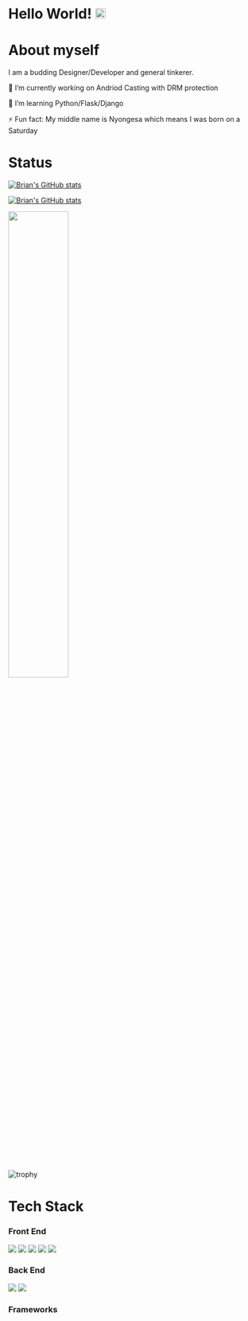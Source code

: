 # Hello World! <img src="https://raw.githubusercontent.com/MartinHeinz/MartinHeinz/master/wave.gif" height="21">

# About myself

I am a budding Designer/Developer and general tinkerer.

🔭 I’m currently working on Andriod Casting with DRM protection

🌱 I’m learning Python/Flask/Django

⚡ Fun fact: My middle name is Nyongesa which means I was born on a Saturday


# Status

[![Brian's GitHub stats](https://github-readme-stats.vercel.app/api?username=brian-weloba&show_icons=true&show_icons=true&title_color=fff&icon_color=79ff97&text_color=9f9f9f&bg_color=151515)](https://github.com/anuraghazra/github-readme-stats)

[![Brian's GitHub stats](https://github-readme-streak-stats.herokuapp.com/?user=brian-weloba&show_icons=true&title_color=fff&icon_color=79ff97&text_color=9f9f9f&bg_color=151515)](https://github.com/anuraghazra/github-readme-stats)

<!-- [![Brian's GitHub stats](https://github-readme-stats.vercel.app/api/top-langs/?username=brian-weloba&layout=compact&show_icons=true&title_color=fff&icon_color=79ff97&text_color=9f9f9f&bg_color=151515)](https://github.com/anuraghazra/github-readme-stats) -->


<!-- 

<a href="https://github.com/brian-weloba">
  <img width="49%" src="https://github-readme-stats.vercel.app/api?username=brian-weloba&show_icons=true&show_icons=true&title_color=fff&icon_color=79ff97&text_color=9f9f9f&bg_color=151515" />
</a>
<a href="https://github.com/brian-weloba">
  <img width="49%" src="https://github-readme-streak-stats.herokuapp.com/?user=brian-weloba&show_icons=true&title_color=fff&icon_color=79ff97&text_color=9f9f9f&bg_color=151515" />
</a> -->
<a href="https://github.com/brian-weloba">
  <img width="49%" src="https://github-readme-stats.vercel.app/api/top-langs/?username=brian-weloba&layout=compact&show_icons=true&title_color=fff&icon_color=79ff97&text_color=9f9f9f&bg_color=151515" />
</a>

![trophy](https://github-profile-trophy.vercel.app/?username=brian-weloba&title=Commit,Stars,Repositories,PullRequest,Followers&show_icons=true&title_color=fff&icon_color=79ff97&text_color=9f9f9f&bg_color=151515)

<!-- [![Top Langs](https://github-readme-stats.vercel.app/api/top-langs/?username=brian-weloba&layout=compact)](https://github.com/anuraghazra/github-readme-stats) -->


<!-- [![Brian's wakatime stats](https://github-readme-stats.vercel.app/api/wakatime?username=brian-weloba)](https://github.com/anuraghazra/github-readme-stats) -->

<!-- ![Brian's GitHub stats](https://ionicabizau.github.io/github-profile-languages/api.html?brian-weloba) -->

# Tech Stack

### Front End

<img src="https://img.shields.io/badge/HTML5-E34F26?style=for-the-badge&logo=html5&logoColor=white"> <img  src="https://img.shields.io/badge/CSS3-1572B6?style=for-the-badge&logo=css3&logoColor=white"> <img  src="https://img.shields.io/badge/JavaScript-F7DF1E?style=for-the-badge&logo=javascript&logoColor=black"> <img  src="https://img.shields.io/badge/Bootstrap-563D7C?style=for-the-badge&logo=bootstrap&logoColor=white"> <img src="https://img.shields.io/badge/Android-9FC037?style=for-the-badge&logo=android&logoColor=white">

### Back End

<img src="https://img.shields.io/badge/Java-e11e21?style=for-the-badge&logo=java&logoColor=white"> <img src="https://img.shields.io/badge/Firebase-F5820B?style=for-the-badge&logo=firebase&logoColor=FFCB2B">

### Frameworks







<!--
**Brian-Weloba/Brian-Weloba** is a ✨ _special_ ✨ repository because its `README.md` (this file) appears on your GitHub profile.

Here are some ideas to get you started:


- 🔭 I’m currently working on ...
- 🌱 I’m currently learning ...
- 👯 I’m looking to collaborate on ...
- 🤔 I’m looking for help with ...
- 💬 Ask me about ...
- 📫 How to reach me: ...
- 😄 Pronouns: ...
- ⚡ Fun fact: ...
-->

